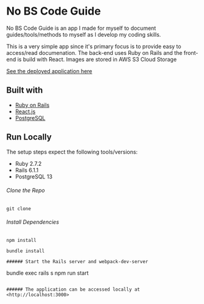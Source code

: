 # No BS Code Guide

No BS Code Guide is an app I made for myself to document guides/tools/methods to myself as I develop my coding skills. 

This is a very simple app since it's primary focus is to provide easy to access/read documenation. The back-end uses Ruby on Rails and the front-end is build with React. Images are stored in AWS S3 Cloud Storage

[See the deployed application here](https://necampgroundreviews.com/)


## Built with
- [Ruby on Rails](https://guides.rubyonrails.org/v5.2/)
- [React.js](https://reactjs.org/docs/getting-started.html)
- [PostgreSQL](https://www.postgresql.org/docs/13/index.html)

## Run Locally
The setup steps expect the following tools/versions:
- Ruby 2.7.2
- Rails 6.1.1
- PostgreSQL 13

###### Clone the Repo
```
git clone 
```
###### Install Dependencies
```
npm install 
```
```
bundle install 
```

```
###### Start the Rails server and webpack-dev-server
```
bundle exec rails s
npm run start
```

###### The application can be accessed locally at <http://localhost:3000>